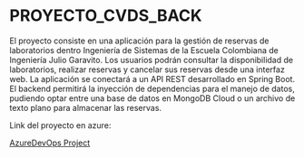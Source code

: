 # PROYECTO_CVDS_BACK

El proyecto consiste en una aplicación para la gestión de reservas de laboratorios dentro Ingeniería de Sistemas de la Escuela Colombiana de Ingeniería Julio Garavito. Los usuarios podrán consultar la disponibilidad de laboratorios, realizar reservas y cancelar sus reservas desde una interfaz web. La aplicación se conectará a un API REST desarrollado en Spring Boot. El backend permitirá la inyección de dependencias para el manejo de datos, pudiendo optar entre una base de datos en MongoDB Cloud o un archivo de texto plano para almacenar las reservas.

Link del proyecto en azure:

[AzureDevOps Project](https://dev.azure.com/JuanJoseDiazGomez/CVDS_ReservationProject)
